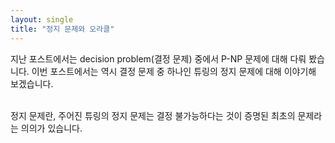```yaml
---
layout: single
title: "정지 문제와 오라클"
---
```


지난 포스트에서는 decision problem(결정 문제) 중에서 P-NP 문제에 대해 다뤄 봤습니다. 이번 포스트에서는 역시 결정 문제 중 하나인 튜링의 정지 문제에 대해 이야기해 보겠습니다. 

<br/>
정지 문제란, 주어진 튜링의 정지 문제는 결정 불가능하다는 것이 증명된 최초의 문제라는 의의가 있습니다.

